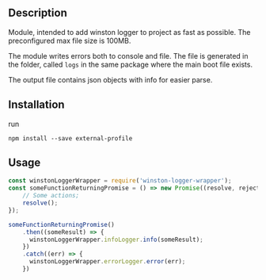 ## Description

Module, intended to add winston logger to project as fast as possible. The preconfigured max file size is 100MB.

The module writes errors both to console and file. The file is generated in the folder, called `logs` in the same package
where the main boot file exists. 

The output file contains json objects with info for easier parse.

## Installation 

run 

`npm install --save external-profile`

## Usage

```javascript
const winstonLoggerWrapper = require('winston-logger-wrapper');
const someFunctionReturningPromise = () => new Promise((resolve, reject) => {
    // Some actions;
    resolve();
});

someFunctionReturningPromise()
    .then((someResult) => {
      winstonLoggerWrapper.infoLogger.info(someResult);
    })
    .catch((err) => {
      winstonLoggerWrapper.errorLogger.error(err);
    })
```
 
